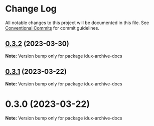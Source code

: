 # Change Log

All notable changes to this project will be documented in this file.
See [Conventional Commits](https://conventionalcommits.org) for commit guidelines.

## [0.3.2](https://github.com/IDuxFE/archive/compare/v0.3.1...v0.3.2) (2023-03-30)

**Note:** Version bump only for package idux-archive-docs

## [0.3.1](https://github.com/sallerli1/archive/compare/v0.3.0...v0.3.1) (2023-03-22)

**Note:** Version bump only for package idux-archive-docs

# 0.3.0 (2023-03-22)

**Note:** Version bump only for package idux-archive-docs
